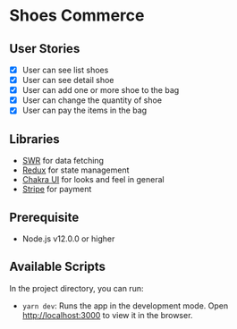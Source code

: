 # Shoes Commerce

## User Stories

- [x] User can see list shoes
- [x] User can see detail shoe
- [x] User can add one or more shoe to the bag
- [x] User can change the quantity of shoe
- [x] User can pay the items in the bag

## Libraries

- [SWR](https://swr.vercel.app) for data fetching
- [Redux](http://redux.js.org) for state management
- [Chakra UI](https://chakra-ui.com) for looks and feel in general
- [Stripe](https://stripe.com) for payment

## Prerequisite

- Node.js v12.0.0 or higher

## Available Scripts

In the project directory, you can run:

- `yarn dev`: Runs the app in the development mode. Open [http://localhost:3000](http://localhost:3000) to view it in the browser.
